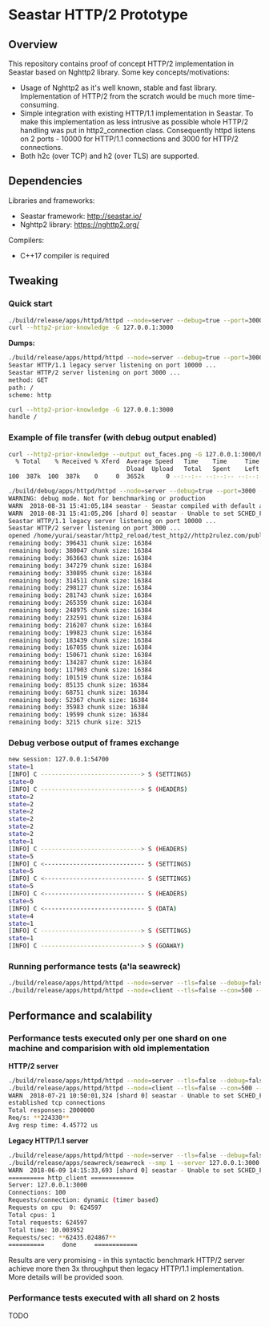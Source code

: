 # Seastar HTTP/2 Prototype
## Overview
This repository contains proof of concept HTTP/2 implementation in Seastar based on Nghttp2 library.
Some key concepts/motivations:
* Usage of Nghttp2 as it's well known, stable and fast library. Implementation of HTTP/2 from the scratch would be much more time-consuming.
* Simple integration with existing HTTP/1.1 implementation in Seastar. To make this implementation as less intrusive as possible whole HTTP/2
  handling was put in http2_connection class. Consequently httpd listens on 2 ports - 10000 for HTTP/1.1 connections and 3000 for HTTP/2 connections.
* Both h2c (over TCP) and h2 (over TLS) are supported.    
## Dependencies
Libraries and frameworks:
* Seastar framework: http://seastar.io/
* Nghttp2 library: https://nghttp2.org/

Compilers:
* C++17 compiler is required
## Tweaking
### Quick start
```sh
./build/release/apps/httpd/httpd --node=server --debug=true --port=3000  
curl --http2-prior-knowledge -G 127.0.0.1:3000  
```
**Dumps:**
```sh
./build/release/apps/httpd/httpd --node=server --debug=true --port=3000  
Seastar HTTP/1.1 legacy server listening on port 10000 ...  
Seastar HTTP/2 server listening on port 3000 ...  
method: GET  
path: /  
scheme: http  
```
```sh
curl --http2-prior-knowledge -G 127.0.0.1:3000  
handle /  
```
### Example of file transfer (with debug output enabled)
```sh
curl --http2-prior-knowledge --output out_faces.png -G 127.0.0.1:3000/http2rulez.com/public/assets/images/faces.png  
  % Total    % Received % Xferd  Average Speed   Time    Time     Time  Current  
                                 Dload  Upload   Total   Spent    Left  Speed  
100  387k  100  387k    0     0  3652k      0 --:--:-- --:--:-- --:--:-- 3652k  
```
```sh
./build/debug/apps/httpd/httpd --node=server --debug=true --port=3000 -c 1  
WARNING: debug mode. Not for benchmarking or production  
WARN  2018-08-31 15:41:05,184 seastar - Seastar compiled with default allocator, heap profiler not supported  
WARN  2018-08-31 15:41:05,206 [shard 0] seastar - Unable to set SCHED_FIFO scheduling policy for timer thread; latency impact possible. Try adding CAP_SYS_NICE  
Seastar HTTP/1.1 legacy server listening on port 10000 ...  
Seastar HTTP/2 server listening on port 3000 ...  
opened /home/yurai/seastar/http2_reload/test_http2//http2rulez.com/public/assets/images/faces.png  
remaining body: 396431 chunk size: 16384  
remaining body: 380047 chunk size: 16384  
remaining body: 363663 chunk size: 16384  
remaining body: 347279 chunk size: 16384  
remaining body: 330895 chunk size: 16384  
remaining body: 314511 chunk size: 16384  
remaining body: 298127 chunk size: 16384  
remaining body: 281743 chunk size: 16384  
remaining body: 265359 chunk size: 16384  
remaining body: 248975 chunk size: 16384  
remaining body: 232591 chunk size: 16384  
remaining body: 216207 chunk size: 16384  
remaining body: 199823 chunk size: 16384  
remaining body: 183439 chunk size: 16384  
remaining body: 167055 chunk size: 16384  
remaining body: 150671 chunk size: 16384  
remaining body: 134287 chunk size: 16384  
remaining body: 117903 chunk size: 16384  
remaining body: 101519 chunk size: 16384  
remaining body: 85135 chunk size: 16384  
remaining body: 68751 chunk size: 16384  
remaining body: 52367 chunk size: 16384  
remaining body: 35983 chunk size: 16384  
remaining body: 19599 chunk size: 16384  
remaining body: 3215 chunk size: 3215  
```
### Debug verbose output of frames exchange
```sh
new session: 127.0.0.1:54700  
state=1  
[INFO] C ----------------------------> S (SETTINGS)  
state=0  
[INFO] C ----------------------------> S (HEADERS)  
state=2  
state=2  
state=2  
state=2  
state=2  
state=2  
state=1  
[INFO] C ----------------------------> S (HEADERS)   
state=5  
[INFO] C <---------------------------- S (SETTINGS)  
state=5  
[INFO] C <---------------------------- S (SETTINGS)  
state=5  
[INFO] C <---------------------------- S (HEADERS)  
state=5  
[INFO] C <---------------------------- S (DATA)  
state=4  
state=1  
[INFO] C ----------------------------> S (SETTINGS)  
state=1  
[INFO] C ----------------------------> S (GOAWAY)  
```
### Running performance tests (a'la seawreck)
```sh
./build/release/apps/httpd/httpd --node=server --tls=false --debug=false --port=3000  
./build/release/apps/httpd/httpd --node=client --tls=false --con=500 --req=4000    
```
## Performance and scalability

### Performance tests executed only per one shard on one machine and comparision with old implementation 

**HTTP/2 server**
```sh
./build/release/apps/httpd/httpd --node=server --tls=false --debug=false --port=3000 -c 1  
./build/release/apps/httpd/httpd --node=client --tls=false --con=500 --req=4000 -c 1  
WARN  2018-07-21 10:50:01,324 [shard 0] seastar - Unable to set SCHED_FIFO scheduling policy for timer thread; latency impact   possible. Try adding CAP_SYS_NICE  
established tcp connections  
Total responses: 2000000  
Req/s: **224330**  
Avg resp time: 4.45772 us  
```
**Legacy HTTP/1.1 server**  
```sh
./build/release/apps/httpd/httpd --node=server --tls=false --debug=false --port=3000 -c 1  
./build/release/apps/seawreck/seawreck --smp 1 --server 127.0.0.1:3000  
WARN  2018-06-09 14:15:33,693 [shard 0] seastar - Unable to set SCHED_FIFO scheduling policy for timer thread; latency impact   possible. Try adding CAP_SYS_NICE  
========== http_client ============  
Server: 127.0.0.1:3000  
Connections: 100  
Requests/connection: dynamic (timer based)  
Requests on cpu  0: 624597  
Total cpus: 1  
Total requests: 624597  
Total time: 10.003952  
Requests/sec: **62435.024867**  
==========     done     ============  
```
Results are very promising - in this syntactic benchmark HTTP/2 server achieve more then 3x throughput then legacy HTTP/1.1 implementation. More details will be provided soon.
### Performance tests executed with all shard on 2 hosts

TODO
